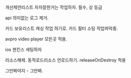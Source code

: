 


개선제안리스트 자자잘한거는 작업하자. 필수, 상 등급



api 의미없는 로그 제거.




카드 보유리스트 캐싱 작업 하기로.
카드 필터 소팅 작업파악중.




avpro video player 모든곳 적용.



ios 젠킨스 세팅하자 




리소스해제.
동적로드리소스 언로드하기. releaseOnDestroy 적용



그만봐야지 - 그만봐.